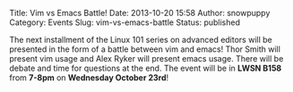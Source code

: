 Title: Vim vs Emacs Battle!
Date: 2013-10-20 15:58
Author: snowpuppy
Category: Events
Slug: vim-vs-emacs-battle
Status: published

The next installment of the Linux 101 series on advanced editors will be
presented in the form of a battle between vim and emacs! Thor Smith will
present vim usage and Alex Ryker will present emacs usage. There will be
debate and time for questions at the end. The event will be in **LWSN
B158** from **7-8pm** on **Wednesday October 23rd**!
